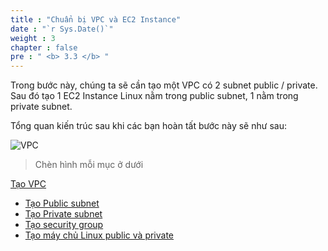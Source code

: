 ```yaml
---
title : "Chuẩn bị VPC và EC2 Instance"
date : "`r Sys.Date()`"
weight : 3
chapter : false
pre : " <b> 3.3 </b> "
---
```


Trong bước này, chúng ta sẽ cần tạo một VPC có 2 subnet public / private. Sau đó tạo 1 EC2 Instance Linux nằm trong public subnet,  1 nằm trong private subnet.

Tổng quan kiến trúc sau khi các bạn hoàn tất bước này sẽ như sau:

![VPC](/images/arc-01.png)

> Chèn hình mỗi mục ở dưới

[Tạo VPC](2.1.1-createvpc/)
- [Tạo Public subnet](2.1.2-createpublicsubnet/)
- [Tạo Private subnet](2.1.3-createprivatesubnet/)
- [Tạo security group](2.1.4-createsecgroup/)
- [Tạo máy chủ Linux public và private ](2.1.5-createec2linux/)

